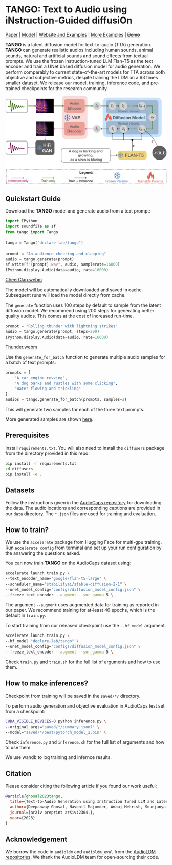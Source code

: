 # TANGO: Text to Audio using iNstruction-Guided diffusiOn
<!-- ![cover](img/tango-neurips.png) -->

[Paper](https://github.com/declare-lab/tango/blob/master/TANGO.pdf) | [Model](https://huggingface.co/declare-lab/tango) | [Website and Examples](https://tango-web.github.io/) | [More Examples](https://github.com/declare-lab/tango/blob/master/samples/README.md) | [~~Demo~~](https://github.com/declare-lab/tango#tango-text-to-audio-using-instruction-guided-diffusion)

**TANGO** is a latent diffusion model for text-to-audio (TTA) generation. **TANGO** can generate realistic audios including human sounds, animal sounds, natural and artificial sounds and sound effects from textual prompts. We use the frozen instruction-tuned LLM Flan-T5 as the text encoder and train a UNet based diffusion model for audio generation. We perform comparably to current state-of-the-art models for TTA across both objective and subjective metrics, despite training the LDM on a 63 times smaller dataset. We release our model, training, inference code, and pre-trained checkpoints for the research community.

<!-- ## Abstract
The immense scale of the recent large language models (LLM) allows many interesting properties, such as, instruction- and chain-of-thought-based fine-tuning, that has significantly improved zero- and few-shot performance in many natural language processing (NLP) tasks. Inspired by such successes, we adopt such an instruction-tuned LLM _Flan-T5_ as the text encoder for text-to-audio generation, where the prior works either pre-trained a joint text-audio encoder or used a non-instruction-tuned model, such as, _T5_. Consequently, our latent diffusion model (LDM)-based approach (_**Tango**_) outperforms the state-of-the-art AudioLDM, despite training the LDM on a 63 times smaller dataset and keeping the text encoder frozen. This improvement can also be attributed to the adoption of audio pressure level-based sound mixing for training set augmentation, whereas the prior methods take a random mix. -->

<p align="center">
  <img src=img/tango.png />
</p>

## Quickstart Guide

Download the **TANGO** model and generate audio from a text prompt:

```python
import IPython
import soundfile as sf
from tango import Tango

tango = Tango("declare-lab/tango")

prompt = "An audience cheering and clapping"
audio = tango.generate(prompt)
sf.write(f"{prompt}.wav", audio, samplerate=16000)
IPython.display.Audio(data=audio, rate=16000)
```
[CheerClap.webm](https://user-images.githubusercontent.com/13917097/233851915-e702524d-cd35-43f7-93e0-86ea579231a7.webm)

The model will be automatically downloaded and saved in cache. Subsequent runs will load the model directly from cache.

The `generate` function uses 100 steps by default to sample from the latent diffusion model. We recommend using 200 steps for generating better quality audios. This comes at the cost of increased run-time.

```python
prompt = "Rolling thunder with lightning strikes"
audio = tango.generate(prompt, steps=200)
IPython.display.Audio(data=audio, rate=16000)
```
[Thunder.webm](https://user-images.githubusercontent.com/13917097/233851929-90501e41-911d-453f-a00b-b215743365b4.webm)

<!-- [MachineClicking](https://user-images.githubusercontent.com/25340239/233857834-bfda52b4-4fcc-48de-b47a-6a6ddcb3671b.mp4 "sample 1") -->

Use the `generate_for_batch` function to generate multiple audio samples for a batch of text prompts:

```python
prompts = [
    "A car engine revving",
    "A dog barks and rustles with some clicking",
    "Water flowing and trickling"
]
audios = tango.generate_for_batch(prompts, samples=2)
```
This will generate two samples for each of the three text prompts.

More generated samples are shown [here](https://github.com/declare-lab/tango/blob/master/samples/README.md).

## Prerequisites

Install `requirements.txt`. You will also need to install the `diffusers` package from the directory provided in this repo:

```bash
pip install -r requirements.txt
cd diffusers
pip install -e .
```

## Datasets

Follow the instructions given in the [AudioCaps repository](https://github.com/cdjkim/audiocaps) for downloading the data. The audio locations and corresponding captions are provided in our `data` directory. The `*.json` files are used for training and evaluation.

## How to train?
We use the `accelerate` package from Hugging Face for multi-gpu training. Run `accelerate config` from terminal and set up your run configuration by the answering the questions asked.

You can now train **TANGO** on the AudioCaps dataset using:

```bash
accelerate launch train.py \
--text_encoder_name="google/flan-t5-large" \
--scheduler_name="stabilityai/stable-diffusion-2-1" \
--unet_model_config="configs/diffusion_model_config.json" \
--freeze_text_encoder --augment --snr_gamma 5 \
```

The argument `--augment` uses augmented data for training as reported in our paper. We recommend training for at-least 40 epochs, which is the default in `train.py`.

To start training from our released checkpoint use the `--hf_model` argument.

```bash
accelerate launch train.py \
--hf_model "declare-lab/tango" \
--unet_model_config="configs/diffusion_model_config.json" \
--freeze_text_encoder --augment --snr_gamma 5 \
```

Check `train.py` and `train.sh` for the full list of arguments and how to use them.

## How to make inferences?

Checkpoint from training will be saved in the `saved/*/` directory.

To perform audio generation and objective evaluation in AudioCaps test set from a checkpoint:

```bash
CUDA_VISIBLE_DEVICES=0 python inference.py \
--original_args="saved/*/summary.jsonl" \
--model="saved/*/best/pytorch_model_2.bin" \
```

Check `inference.py` and `inference.sh` for the full list of arguments and how to use them.

We use wandb to log training and infernce results.

## Citation
Please consider citing the following article if you found our work useful:

```bibtex
@article{ghosal2023tango,
  title={Text-to-Audio Generation using Instruction Tuned LLM and Latent Diffusion Model},
  author={Deepanway Ghosal, Navonil Majumder, Ambuj Mehrish, Sounjanya Poria},
  journal={arXiv preprint arXiv:2304.},
  year={2023}
}
```

## Acknowledgement
We borrow the code in `audioldm` and `audioldm_eval` from the [AudioLDM](https://github.com/haoheliu/AudioLDM) [repositories](https://github.com/haoheliu/audioldm_eval). We thank the AudioLDM team for open-sourcing their code.
